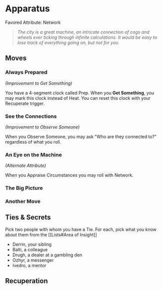 # Apparatus
Favored Attribute: Network

>*The city is a great machine, an intricate connection of cogs and wheels ever ticking through infinite calculations. It would be easy to lose track of everything going on, but not for you.*


## Moves

### Always Prepared 
*(Improvement to Get Something)*

You have a 4-segment clock called Prep. When you **Get Something**, you may mark this clock instead of Heat. You can reset this clock with your Recuperate trigger.

### See the Connections 
*(Improvement to Observe Someone)*

When you Observe Someone, you may ask "Who are they connected to?" regardless of what you roll.

### An Eye on the Machine 
*(Alternate Attribute)*

When you Appraise Circumstances you may roll with Network.

### The Big Picture

### Another Move

## Ties & Secrets
Pick two people with whom you have a Tie. For each, pick what you know about them from the [[Lists#Area of Insight]]
- Derrin, your sibling
- Balti, a colleague
- Drugh, a dealer at a gambling den
- Ozhyr, a messenger
- Ivedro, a mentor
 
## Recuperation
